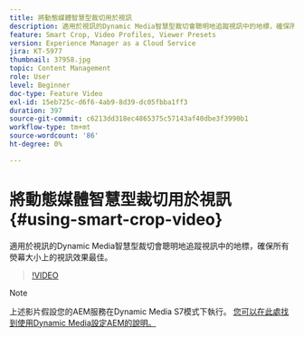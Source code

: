 ```yaml
---
title: 將動態媒體智慧型裁切用於視訊
description: 適用於視訊的Dynamic Media智慧型裁切會聰明地追蹤視訊中的地標，確保所有熒幕大小上的視訊效果最佳。
feature: Smart Crop, Video Profiles, Viewer Presets
version: Experience Manager as a Cloud Service
jira: KT-5977
thumbnail: 37958.jpg
topic: Content Management
role: User
level: Beginner
doc-type: Feature Video
exl-id: 15eb725c-d6f6-4ab9-8d39-dc05fbba1ff3
duration: 397
source-git-commit: c6213dd318ec4865375c57143af40dbe3f3990b1
workflow-type: tm+mt
source-wordcount: '86'
ht-degree: 0%

---
```


# 將動態媒體智慧型裁切用於視訊 {#using-smart-crop-video}

適用於視訊的Dynamic Media智慧型裁切會聰明地追蹤視訊中的地標，確保所有熒幕大小上的視訊效果最佳。

>[!VIDEO](https://video.tv.adobe.com/v/37958?quality=12&learn=on)

>[!NOTE]
>
>上述影片假設您的AEM服務在Dynamic Media S7模式下執行。 [您可以在此處找到使用Dynamic Media設定AEM的說明。](https://experienceleague.adobe.com/docs/experience-manager-cloud-service/assets/dynamicmedia/config-dm.html)
